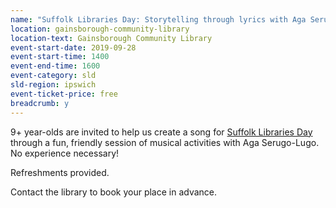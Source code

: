 ```yaml
---
name: "Suffolk Libraries Day: Storytelling through lyrics with Aga Serugo-Lugo for ages 9+"
location: gainsborough-community-library
location-text: Gainsborough Community Library
event-start-date: 2019-09-28
event-start-time: 1400
event-end-time: 1600
event-category: sld
sld-region: ipswich
event-ticket-price: free
breadcrumb: y
---
```


9+ year-olds are invited to help us create a song for [Suffolk Libraries Day](/suffolk-libraries-day) through a fun, friendly session of musical activities with Aga Serugo-Lugo. No experience necessary!

Refreshments provided.

Contact the library to book your place in advance.
